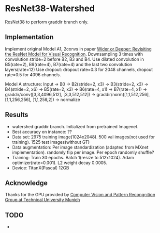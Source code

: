 # ResNet38-Watershed
ResNet38 to perform graddir branch only.


## Implementation

Implement original Model A1, 2convs in paper [Wider or Deeper: Revisiting the ResNet Model for Visual Recognition](https://arxiv.org/abs/1611.10080).
Downsampling 3 times with convolution stride=2 before B2, B3 and B4.
Use dilated convolution in B5(rate=2), B6(rate=4), B7(rate=4) and the last two convolution layers(rate=12)
Use dropout: dropout rate=0.3 for 2048 channels, dropout rate=0.5 for 4096 channels.

Model A structure: Input -> B0 -> B2(stride=2, x3) -> B3(stride=2, x3) -> B4(stride=2, x6) -> B5(rate=2, x3) -> B6(rate=4, x1) -> B7(rate=4, x1) ->
graddir/conv([3,3,4096,512], [3,3,512,512]) -> graddir/norm([1,1,512,256], [1,1,256,256], [1,1,256,2]) -> normalize

## Results

- watershed graddir branch. Initialized from pretrained Imagenet.
- Best accuracy on instance: ??
- Data set: 2975 training image(1024x2048). 500 val images(not used for training). 1525 test images(without GT) 
- Data augmentation: Per image standardization (adapted from MXnet implementation). randomly flip per image. Per epoch randomly shuffle?
- Training: Train 30 epochs. Batch 1(resize to 512x1024). Adam optimizer(rate=0.001). L2 weight decay 0.0005.
- Device: TitanX(Pascal) 12GB

## Acknowledge

Thanks for the GPU provided by [Computer Vision and Pattern Recongnition Group at Technical University Munich](https://vision.in.tum.de/)

## TODO

- 
